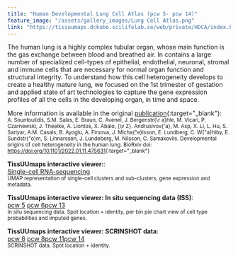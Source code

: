 ```yaml
---
title: "Human Developmental Lung Cell Atlas (pcw 5- pcw 14)"
feature_image: "/assets/gallery_images/Lung Cell Atlas.png"
link: "https://tissuumaps.dckube.scilifelab.se/web/private/HDCA/index.html"
---
```


The human lung is a highly complex tubular organ, whose main function is the gas exchange between blood and breathed air. In contains a large number of specialized cell-types of epithelial, endothelial, neuronal, stromal and immune cells that are necessary for normal organ function and structural integrity. To understand how this cell heterogeneity develops to create a healthy mature lung, we focused on the 1st trimester of gestation and applied state of art technologies to capture the gene expression profiles of all the cells in the developing organ, in time and space.

More information is available in the original [publication](https://doi.org/10.1101/2022.01.11.475631){:target="_blank"}: \
<small>A. Sountoulidis, S.M. Salas, E. Braun, C. Avenel, J. Bergenstr{\r a}hle, M. Vicari, P. Czarnewski, J. Theelke, A. Liontos, X. Abalo, {\v Z}. Andrusivov{\'a}, M. Asp, X. Li, L. Hu, S. Sariyar, A.M. Casals, B. Ayoglu, A. Firsova, J. Micha{\"e}lsson, E. Lundberg, C. W{\"a}hlby, E. Sundstr{\"o}m, S. Linnarsson, J. Lundeberg, M. Nilsson, C. Samakovlis. Developmental origins of cell heterogeneity in the human lung. BioRxiv doi: <https://doi.org/10.1101/2022.01.11.475631>{:target="_blank"}</small>

**TissUUmaps interactive viewer:**: \
<a href='https://tissuumaps.dckube.scilifelab.se/UMAP.tmap?path=private/HDCA/UMAP/' target="_blank" class="button">Single-cell RNA-sequencing</a> \
<small>UMAP representation of single-cell clusters and sub-clusters, gene expression and metadata.</small>

**TissUUmaps interactive viewer: In situ sequencing data (ISS)**: \
<a href='https://tissuumaps.dckube.scilifelab.se/05.tmap?path=private/HDCA/ISS/' target="_blank" class="button">pcw 5</a> <a href='https://tissuumaps.dckube.scilifelab.se/06.tmap?path=private/HDCA/ISS/' target="_blank" class="button">pcw 6</a><a href='https://tissuumaps.dckube.scilifelab.se/13.tmap?path=private/HDCA/ISS/' target="_blank" class="button">pcw 13</a>\
<small>In situ sequencing data. Spot location + identity, per bin pie chart view of cell type probabilities and imputed genes.</small>

**TissUUmaps interactive viewer: SCRINSHOT data**: \
<a href='https://tissuumaps.dckube.scilifelab.se/pcw6.tmap?path=private/HDCA/SCRINSHOT/' target="_blank" class="button">pcw 6</a> <a href='https://tissuumaps.dckube.scilifelab.se/pcw8.tmap?path=private/HDCA/SCRINSHOT/' target="_blank" class="button">pcw 8</a><a href='https://tissuumaps.dckube.scilifelab.se/pcw11.tmap?path=private/HDCA/SCRINSHOT/' target="_blank" class="button">pcw 11</a><a href='https://tissuumaps.dckube.scilifelab.se/pcw14.tmap?path=private/HDCA/SCRINSHOT/' target="_blank" class="button">pcw 14</a>\
<small>SCRINSHOT data. Spot location + identity.</small>